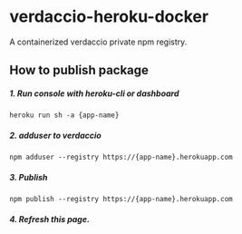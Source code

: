# verdaccio-heroku-docker

A containerized verdaccio private npm registry.

## How to publish package

##### 1. Run console with heroku-cli or dashboard 
```
heroku run sh -a {app-name}
```
##### 2. adduser to verdaccio
```
npm adduser --registry https://{app-name}.herokuapp.com
```
##### 3. Publish
```
npm publish --registry https://{app-name}.herokuapp.com
```
##### 4. Refresh this page.
